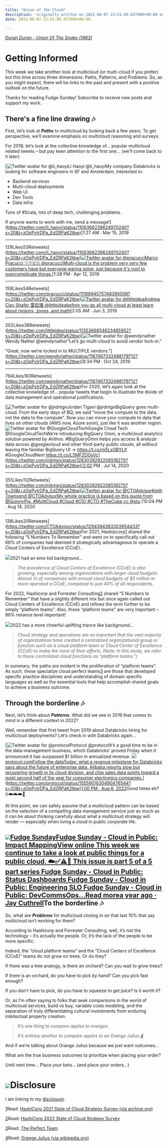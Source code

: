 ```yaml
---
title: "Union of the Cloud"
description: 'originally written on 2022-08-07 23:51:09.837000+00:00 on LAMP with vi, WordPress, Jekyll, Gatsby Cloud, Netlify, Revue, Substack, or Buttondown'
date: 2022-08-07 23:51:09.837000+00:00

---
```


*[Duran Duran - Union Of The Snake (1983)](https://www.youtube.com/watch?v=n6p5Q6_JBes)*

Getting Informed
================

This week we take another look at multicloud (or multi-cloud if you prefer) but this time across three dimensions: Paths, Patterns, and Problems. So, as you might expect, there will be links to the past and present with a positive outlook on the future.

Thanks for reading Fudge Sunday! Subscribe to receive new posts and support my work.

There's a fine line drawing 🎶
-----------------------------

First, let’s look at ***Paths*** to multicloud by looking back a few years. To get perspective, we’ll examine emphasis on multicloud reasoning and surveys.

For 2019, let’s look at the collective knowledge of… popular multicloud related tweets – but pay keen attention to the first one… (we’ll come back to it later)

[![Twitter avatar for @li_haoyi](https://substackcdn.com/image/twitter_name/w_96/li_haoyi.jpg)Li Haoyi @li\_haoyiMy company Databricks is looking for software engineers in SF and Amsterdam, interested in:

- Backend services
- Multi-cloud deployments
- Web UI
- Dev Tools
- Data infra

Tons of #Scala, lots of deep tech, challenging problems.

If anyone wants to work with me, send a message!](https://twitter.com/li_haoyi/status/1106366239624970240?s=20&t=zOpPvIrDPa_EdZRPaK2tbw)[1:27 AM ∙ Mar 15, 2019

---

129Likes53Retweets](https://twitter.com/li_haoyi/status/1106366239624970240?s=20&t=zOpPvIrDPa_EdZRPaK2tbw)[![Twitter avatar for @pracucci](https://substackcdn.com/image/twitter_name/w_96/pracucci.jpg)Marco Pracucci 🇮🇹🇪🇺 @pracucciMulti-cloud is the problem very very few customers have but everyone wanna solve, just because it's cool to overcomplicate things.](https://twitter.com/pracucci/status/1116694575748395008?s=20&t=zOpPvIrDPa_EdZRPaK2tbw)[1:28 PM ∙ Apr 12, 2019

---

159Likes54Retweets](https://twitter.com/pracucci/status/1116694575748395008?s=20&t=zOpPvIrDPa_EdZRPaK2tbw)[![Twitter avatar for @littleidea](https://substackcdn.com/image/twitter_name/w_96/littleidea.jpg)Andrew Clay Shafer 雷启理 @littleideabefore you go all multi-cloud at least learn about regions, zones, and math](https://twitter.com/littleidea/status/1135366854623485952?s=20&t=zOpPvIrDPa_EdZRPaK2tbw)[2:05 AM ∙ Jun 3, 2019

---

202Likes38Retweets](https://twitter.com/littleidea/status/1135366854623485952?s=20&t=zOpPvIrDPa_EdZRPaK2tbw)[![Twitter avatar for @wendynather](https://substackcdn.com/image/twitter_name/w_96/wendynather.jpg)Wendy Nather @wendynather“Let’s go multi-cloud to avoid vendor lock-in.”

“Great, now we’re locked in to MULTIPLE vendors.”](https://twitter.com/wendynather/status/1187467332488179712?s=20&t=zOpPvIrDPa_EdZRPaK2tbw)[8:34 PM ∙ Oct 24, 2019

---

794Likes163Retweets](https://twitter.com/wendynather/status/1187467332488179712?s=20&t=zOpPvIrDPa_EdZRPaK2tbw)For 2020, let’s again look at the collective knowledge of… popular tweets that begin to illustrate the divide of data management and operational justifications.

[![Twitter avatar for @jrdntgn](https://substackcdn.com/image/twitter_name/w_96/jrdntgn.jpg)Jordan Tigani @jrdntgnBigQuery goes multi-cloud. From the early days of BQ, we said "move the compute to the data, not the data to the compute". Now you can move your compute to data that lives on other clouds (AWS now, Azure soon), just like it was another region. ![Twitter avatar for @GoogleCloudTech](https://substackcdn.com/image/twitter_name/w_40/GoogleCloudTech.jpg)Google Cloud Tech @GoogleCloudTechWe’re introducing BigQuery Omni, a multicloud analytics solution powered by Anthos. #BigQueryOmni helps you access & analyze data across @googlecloud and other third-party public clouds, all without leaving the familiar BigQuery UI → https://t.co/m5LxOBYLif #GoogleCloudNext https://t.co/L5MFZOGsVc](https://twitter.com/jrdntgn/status/1283039292206518275?s=20&t=zOpPvIrDPa_EdZRPaK2tbw)[2:02 PM ∙ Jul 14, 2020

---

351Likes112Retweets](https://twitter.com/jrdntgn/status/1283039292206518275?s=20&t=zOpPvIrDPa_EdZRPaK2tbw)[![Twitter avatar for @CTOAdvisor](https://substackcdn.com/image/twitter_name/w_96/CTOAdvisor.jpg)Keith Townsend @CTOAdvisorMy whole practice is based on this quote from @QuinnyPig. #MultiCloud #Cloud #CIO #CTO #TheCube cc @stu](https://twitter.com/CTOAdvisor/status/1294394383303954433?s=20&t=zOpPvIrDPa_EdZRPaK2tbw) [10:04 PM ∙ Aug 14, 2020

---

138Likes20Retweets](https://twitter.com/CTOAdvisor/status/1294394383303954433?s=20&t=zOpPvIrDPa_EdZRPaK2tbw)For 2021, Hashipcorp[1](#footnote-1) shared the following “5 Numbers To Remember” and went on to specifically call out 66% of companies had deemed it strategically advantageous to operate a Cloud Centers of Excellence (CCoE).

[![](https://bucketeer-e05bbc84-baa3-437e-9518-adb32be77984.s3.amazonaws.com/public/images/3614aaba-8de2-4fb8-a22d-d7eb7253988e_2204x1030.png)](https://substackcdn.com/image/fetch/f_auto,q_auto:good,fl_progressive:steep/https%3A%2F%2Fbucketeer-e05bbc84-baa3-437e-9518-adb32be77984.s3.amazonaws.com%2Fpublic%2Fimages%2F3614aaba-8de2-4fb8-a22d-d7eb7253988e_2204x1030.png)2021 had an emo kid background…
> *The prevalence of Cloud Centers of Excellence (CCoE) is also growing, especially among organizations with larger cloud budgets. Almost ⅔ of companies with annual cloud budgets of $5 million or more operated a CCoE, compared to just 40% of all respondents.*
> 
> 

For 2022, Hashicorp and Forrester Consulting[2](#footnote-2) shared “5 Numbers to Remember” that have a slightly different mix but once again called out Cloud Centers of Excellence (CCoE) and refines the term further to be simply “platform teams”. Also, these “platform teams” are very important – 86% reliance level important!

[![](https://bucketeer-e05bbc84-baa3-437e-9518-adb32be77984.s3.amazonaws.com/public/images/cd89557a-8102-4bf2-af0c-faf14376dc2a_2134x1016.png)](https://substackcdn.com/image/fetch/f_auto,q_auto:good,fl_progressive:steep/https%3A%2F%2Fbucketeer-e05bbc84-baa3-437e-9518-adb32be77984.s3.amazonaws.com%2Fpublic%2Fimages%2Fcd89557a-8102-4bf2-af0c-faf14376dc2a_2134x1016.png)2022 has a more cheerful uplifting trance like background…
> *Cloud strategy and operations are so important that the vast majority of organizations have created a centralized organizational group or function such as a cloud platform team or Cloud Center of Excellence (CCoE) to make the most of their efforts. (Note: In this study, we refer to these centralized cloud functions as “platform teams.”)*
> 
> 

In summary, the paths are evident in the proliferation of “platform teams”. As such, these specialize cloud perfect teams[3](#footnote-3) are those that developed specific practice disciplines and understanding of domain specific languages as well as the essential tools that help accomplish shared goals to achieve a business outcome.

Through the borderline 🎶
------------------------

Next, let’s think about ***Patterns***. What did we see in 2019 that comes to mind in a different context in 2022?

Well, remember that first tweet from 2019 about Databricks hiring for multicloud deployments? Let’s check in with Databricks again… 

[![Twitter avatar for @protocol](https://substackcdn.com/image/twitter_name/w_96/protocol.jpg)Protocol @protocolIt’s a good time to be in the data-management business, which Databricks' proved Friday when it announced it has surpassed $1 billion in annualized revenue. [![](https://bucketeer-e05bbc84-baa3-437e-9518-adb32be77984.s3.amazonaws.com/public/images/f490d925-eab1-40db-a637-1f539f6d9974_1200x600.jpeg)protocol.comFollow the dataToday: what a revenue milestone for Databricks says about the future of enterprise data, Alibaba reports slow but recovering growth in its cloud division, and chip sales data points toward a quiet second half of the year for consumer electronics companies.](https://www.protocol.com/newsletters/protocol-enterprise/databricks-one-billion-alibaba-cloud)](https://twitter.com/protocol/status/1555901630490476544?s=20&t=zOpPvIrDPa_EdZRPaK2tbw)[1:00 PM ∙ Aug 6, 2022](https://twitter.com/protocol/status/1555901630490476544?s=20&t=zOpPvIrDPa_EdZRPaK2tbw)Good times eh? 🤓☁️☁️☁️🤯

At this point, we can safely assume that a multicloud pattern can be based on the selection of a compelling data management service just as much as it can be about thinking carefully about what a multicloud strategy will render — especially when living a cloud in public corporate life.

[![](https://bucketeer-e05bbc84-baa3-437e-9518-adb32be77984.s3.amazonaws.com/public/images/58409c1d-315a-477e-9392-64c82bab22dd_992x992.png)Fudge SundayFudge Sunday - Cloud in Public: Impact MappingView online This week we continue to take a look at public things for a public cloud. ☁️✅⚠️🛑 This issue is part 5 of a 5 part series Fudge Sunday - Cloud in Public: Status Dashboards Fudge Sunday - Cloud in Public: Engineering SLO Fudge Sunday - Cloud in Public: DevCommsOps…Read morea year ago · Jay Cuthrell](https://sunday.fudge.org/p/fudge-sunday-cloud-in-public-impact-mapping-826383?utm_source=substack&utm_campaign=post_embed&utm_medium=web)To the borderline 🎶
-------------------

So, what are ***Problems*** for multicloud closing in on that last 10% that say multicloud isn’t working for them? 

According to Hashicorp and Forrester Consulting, well, it’s not the technology – it’s actually the people. Or, it’s the lack of the people to be more specific.

Indeed, the “cloud platform teams” and the “Cloud Centers of Excellence (CCoE)” teams do not grow on trees. Or do they?

If there was a tree analogy, is there an orchard? Can you wait to grow trees?

If there is an orchard, do you have to pick by hand? Can you pick fast enough?

If you don’t have to pick, do you have to squeeze to get juice? Is it worth it?

Or, as I’m often saying to folks that seek comparisons in the world of multicloud services, build vs buy, variable costs modeling, and the separation of truly differentiating cultural investments from enduring intellectual property creation:


> *It’s one thing to compare apples to oranges.* 
> 
> *It’s entirely another to compare apples to an Orange Julius.[4](#footnote-4)*
> 
> 

And if we’re talking about Orange Julius because we just want outcomes…

What are the true business outcomes to prioritize when placing your order?

Until next time… Place your bets… (and place your orders…)

[![](https://bucketeer-e05bbc84-baa3-437e-9518-adb32be77984.s3.amazonaws.com/public/images/24c1bc56-e6e7-4e2f-8277-ed8a73662534_666x375.jpeg)](https://substackcdn.com/image/fetch/f_auto,q_auto:good,fl_progressive:steep/https%3A%2F%2Fbucketeer-e05bbc84-baa3-437e-9518-adb32be77984.s3.amazonaws.com%2Fpublic%2Fimages%2F24c1bc56-e6e7-4e2f-8277-ed8a73662534_666x375.jpeg)Disclosure
==========

I am linking to my [disclosure](https://jaycuthrell.com/disclosure/?utm_campaign=Fudge%20Sunday&utm_medium=email&utm_source=Revue%20newsletter).

[1](#footnote-anchor-1)Read: [HashiCorp 2021 State of Cloud Strategy Survey (via archive.org)](https://web.archive.org/web/20210811160340/https://www.hashicorp.com/state-of-the-cloud)

[2](#footnote-anchor-2)Read: [HashiCorp 2022 State of Cloud Strategy Survey](https://www.hashicorp.com/state-of-the-cloud)

[3](#footnote-anchor-3)Read: [The Perfect Team](https://fudge.org/the-perfect-team/)

[4](#footnote-anchor-4)Read: [Orange Julius (via wikipedia.org)](https://en.wikipedia.org/wiki/Orange_Julius)

